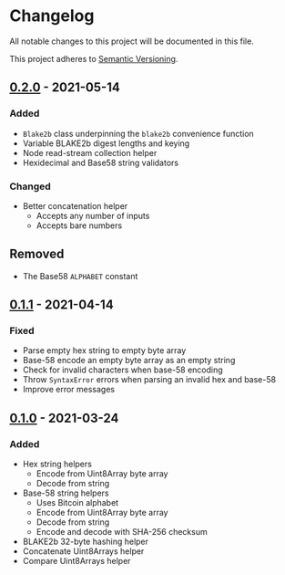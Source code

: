 # Changelog

All notable changes to this project will be documented in this file.

This project adheres to [Semantic Versioning].

## [0.2.0] - 2021-05-14

### Added

- `Blake2b` class underpinning the `blake2b` convenience function
- Variable BLAKE2b digest lengths and keying
- Node read-stream collection helper
- Hexidecimal and Base58 string validators

### Changed

- Better concatenation helper
  - Accepts any number of inputs
  - Accepts bare numbers

## Removed

- The Base58 `ALPHABET` constant

## [0.1.1] - 2021-04-14

### Fixed

- Parse empty hex string to empty byte array
- Base-58 encode an empty byte array as an empty string
- Check for invalid characters when base-58 encoding
- Throw `SyntaxError` errors when parsing an invalid hex and base-58
- Improve error messages

## [0.1.0] - 2021-03-24

### Added

- Hex string helpers
  - Encode from Uint8Array byte array
  - Decode from string
- Base-58 string helpers
  - Uses Bitcoin alphabet
  - Encode from Uint8Array byte array
  - Decode from string
  - Encode and decode with SHA-256 checksum
- BLAKE2b 32-byte hashing helper
- Concatenate Uint8Arrays helper
- Compare Uint8Arrays helper

[0.1.0]: https://gitlab.com/tzstamp/helpers/-/releases/0.1.0
[0.1.1]: https://gitlab.com/tzstamp/helpers/-/releases/0.1.1
[0.2.0]: https://gitlab.com/tzstamp/helpers/-/releases/0.2.0
[Semantic Versioning]: https://semver.org/spec/v2.0.0.html
